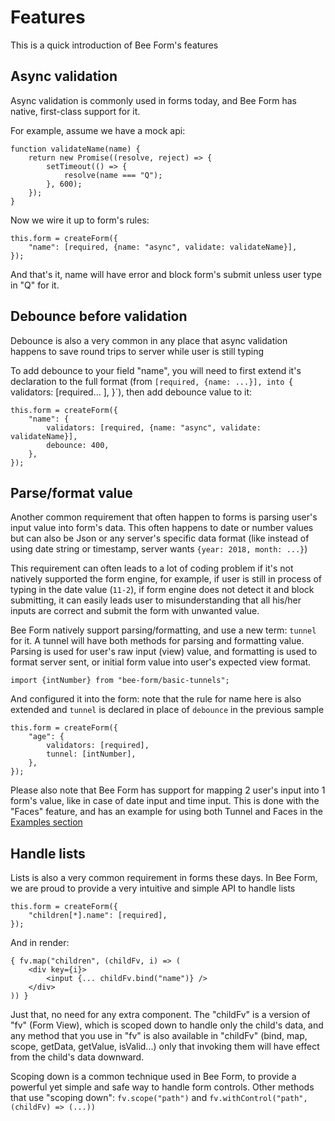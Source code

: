 # Features

This is a quick introduction of Bee Form's features

## Async validation

Async validation is commonly used in forms today, and Bee Form has native, first-class support for it.

For example, assume we have a mock api:
```
function validateName(name) {
    return new Promise((resolve, reject) => {
        setTimeout(() => {
            resolve(name === "Q");
        }, 600);
    });
}
```

Now we wire it up to form's rules:
```
this.form = createForm({
    "name": [required, {name: "async", validate: validateName}],
});
```

And that's it, name will have error and block form's submit unless user type in "Q" for it.

## Debounce before validation

Debounce is also a very common in any place that async validation happens to save round trips to server while user is still typing

To add debounce to your field "name", you will need to first extend it's declaration to the full format (from `[required, {name: ...}], into `{ validators: [required... ], }`), then add debounce value to it:

```
this.form = createForm({
    "name": {
        validators: [required, {name: "async", validate: validateName}],
        debounce: 400,
    },
});
```

## Parse/format value

Another common requirement that often happen to forms is parsing user's input value into form's data. This often happens to date or number values but can also be Json or any server's specific data format (like instead of using date string or timestamp, server wants `{year: 2018, month: ...}`)

This requirement can often leads to a lot of coding problem if it's not natively supported the form engine, for example, if user is still in process of typing in the date value (`11-2`), if form engine does not detect it and block submitting, it can easily leads user to misunderstanding that all his/her inputs are correct and submit the form with unwanted value.

Bee Form natively support parsing/formatting, and use a new term: `tunnel` for it. A tunnel will have both methods for parsing and formatting value. Parsing is used for user's raw input (view) value, and formatting is used to format server sent, or initial form value into user's expected view format.

```
import {intNumber} from "bee-form/basic-tunnels";
```

And configured it into the form: note that the rule for name here is also extended and `tunnel` is declared in place of `debounce` in the previous sample
```
this.form = createForm({
    "age": {
        validators: [required],
        tunnel: [intNumber],
    },
});
```

Please also note that Bee Form has support for mapping 2 user's input into 1 form's value, like in case of date input and time input. This is done with the "Faces" feature, and has an example for using both Tunnel and Faces in the [Examples section](https://bee-form.github.io/bee-form-react-demo/)

## Handle lists

Lists is also a very common requirement in forms these days. In Bee Form, we are proud to provide a very intuitive and simple API to handle lists

```
this.form = createForm({
    "children[*].name": [required],
});
```

And in render:

```
{ fv.map("children", (childFv, i) => (
    <div key={i}>
        <input {... childFv.bind("name")} />
    </div>
)) }
```

Just that, no need for any extra component. The "childFv" is a version of "fv" (Form View), which is scoped down to handle only the child's data, and any method that you use in "fv" is also available in "childFv" (bind, map, scope, getData, getValue, isValid...) only that invoking them will have effect from the child's data downward.

Scoping down is a common technique used in Bee Form, to provide a powerful yet simple and safe way to handle form controls. Other methods that use "scoping down": `fv.scope("path")` and `fv.withControl("path", (childFv) => (...))`
